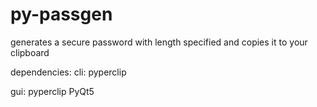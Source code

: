 # py-passgen
generates a secure password with length specified and copies it to your clipboard

dependencies:
cli:
pyperclip

gui:
pyperclip
PyQt5
